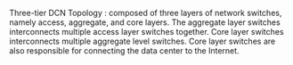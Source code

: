 
Three-tier DCN Topology :
  composed of three layers of network switches, namely access, aggregate, and core layers.
  The aggregate layer switches interconnects multiple access layer switches together.
  Core layer switches interconnects multiple aggregate level switches.
  Core layer switches are also responsible for connecting the data center to the Internet.

